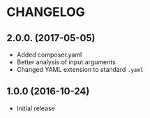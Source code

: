 CHANGELOG
=========

2.0.0. (2017-05-05)
-------------------

 * Added composer.yaml
 * Better analysis of input arguments
 * Changed YAML extension to standard `.yaml`

1.0.0 (2016-10-24)
------------------

 * Initial release
